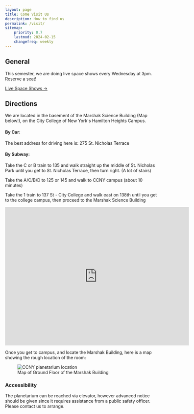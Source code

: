 ```yaml
---
layout: page
title: Come Visit Us
description: How to find us
permalink: /visit/
sitemap:
    priority: 0.7
    lastmod: 2024-02-15
    changefreq: weekly
---
```


## General

This semester, we are doing live space shows every Wednesday at 3pm. Reserve a seat!
     
<a href="{% post_url 2024-08-27-Space-Shows-Fall-2024 %}" class="btn btn-warning" target="_blank">Live Space Shows &rarr;</a>
     


## Directions

We are located in the basement of the Marshak Science Building (Map below!), on the City College of New York's Hamilton Heights Campus.

#### By Car:

The best address for driving here is: 275 St. Nicholas Terrace

#### By Subway:

Take the C or B train to 135 and walk straight up the middle of St. Nicholas Park until you get to St. Nicholas Terrace, then turn right. (A lot of stairs)

Take the A/C/B/D to 125 or 145 and walk to CCNY campus (about 10 minutes)

Take the 1 train to 137 St - City College and walk east on 138th until you get to the college campus, then proceed to the Marshak Science Building

<iframe src="https://www.google.com/maps/embed?pb=!1m18!1m12!1m3!1d3019.414334196341!2d-73.95131698459174!3d40.818861979320424!2m3!1f0!2f0!3f0!3m2!1i1024!2i768!4f13.1!3m3!1m2!1s0x89c2f7adc1de0acf%3A0xfb928a383cd77c13!2sCCNY+Planetarium!5e0!3m2!1sen!2sus!4v1540147257665" width="600" height="450" frameborder="0" style="border:0" allowfullscreen></iframe>

Once you get to campus, and locate the Marshak Building, here is a map showing the rough location of the room:

<figure class="figure col-12">
  <img src="{{ "assets/images/map-to-ccny-planetarium.jpg" | absolute_url }}" class="figure-img img-fluid rounded" alt="CCNY planetarium location">
  <figcaption class="figure-caption">Map of Ground Floor of the Marshak Building</figcaption>
</figure>

### Accessibility

The planetarium can be reached via elevator, however advanced notice should be given since it requires assistance from a public safety officer. Please contact us to arrange.
